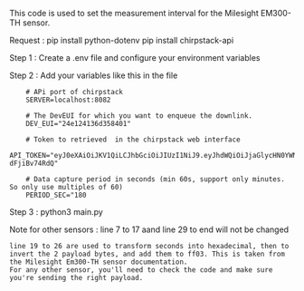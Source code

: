 This code is used to set the measurement interval for the Milesight EM300-TH sensor.


Request : 
	pip install python-dotenv
	pip install chirpstack-api


Step 1 : 
	Create a .env file and configure your environment variables

Step 2 : 
	Add your variables like this in the file
		
		# APi port of chirpstack
		SERVER=localhost:8082

		# The DevEUI for which you want to enqueue the downlink.
		DEV_EUI="24e124136d358401"

		# Token to retrieved  in the chirpstack web interface
		API_TOKEN="eyJ0eXAiOiJKV1QiLCJhbGciOiJIUzI1NiJ9.eyJhdWQiOiJjaGlycHN0YWNrIiwiaXNzIjoiY2hpcnBzdGFjayIsInN1YiI6ImMzZDY4Mzk2LWIyYTUtNDc2My05YmYwLTU1NWMyYTE2ZDJkMyIsInR5cCI6ImtleSJ9.fhHJOxcF0yI7kAmcVzDTKB0SFmBAEup-dFjiBv74RdQ"
		
		# Data capture period in seconds (min 60s, support only minutes. So only use multiples of 60)
		PERIOD_SEC="180


Step 3 : 
	python3 main.py



Note for other sensors : 
	line 7 to 17 aand line 29 to end will not be changed
	
	line 19 to 26 are used to transform seconds into hexadecimal, then to invert the 2 payload bytes, and add them to ff03. This is taken from the Milesight Em300-TH sensor documentation.
	For any other sensor, you'll need to check the code and make sure you're sending the right payload.
